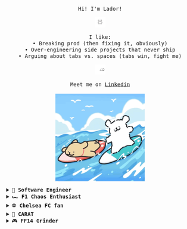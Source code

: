 <p align="center">
  <samp>
    Hi! I'm Lador!
  </samp>
</p>

<p align="center">
  <samp>
    <img src="./assets/maltese_3.gif" width="28px">
  </samp>
</p>

<p align="center">
  <samp>
    I like: <br>
    • Breaking prod (then fixing it, obviously) <br>
    • Over-engineering side projects that never ship <br>
    • Arguing about tabs vs. spaces (tabs win, fight me)
  </samp>
</p>

<p align="center">
  <samp>
    <img src="./assets/maltese_2.gif" width="28px">
  </samp>
</p>

<p align="center">
  <samp>
    Meet me on <a href="www.linkedin.com/in/xuehui-lan">Linkedin</a><br><br>
    <img src="./assets/maltese_4.gif" width="240px" align="center">
  </samp>
</p>

<details>
  <summary><samp>🔧 <b>Software Engineer</b></samp></summary>
  <samp>This guy enjoys turning coffee into "wait, why did this ever work?" moments.</samp>
</details>

<details>
  <summary><samp>🏎️ <b>F1 Chaos Enthusiast</b></samp></summary>
  <samp>Tifosi at heart (Ferrari pain is part of the process).</samp>
</details>

<details>
  <summary><samp>⚽ <b>Chelsea FC fan</b></samp></summary>
  <samp>Still coping with 2012 UCL magic.</samp>
</details>

<details>
  <summary><samp>💎 <b>CARAT</b></samp></summary>
  <samp>Woozi’s production skills >> my coding skills.</samp>
</details>

<details>
  <summary><samp>🎮 <b>FF14 Grinder</b></samp></summary>
  <samp>Currently stuck in Occult Crescent and Cosmic Exploration.</samp>
</details>